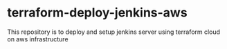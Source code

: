 # terraform-deploy-jenkins-aws

This repository is to deploy and setup jenkins server using terraform cloud on aws infrastructure

